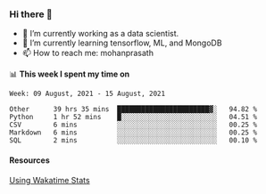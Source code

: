 ### Hi there 👋

- 🔭 I’m currently working as a data scientist.
- 🌱 I’m currently learning tensorflow, ML, and MongoDB
- 📫 How to reach me: mohanprasath

📊 **This week I spent my time on**
<!--START_SECTION:waka-->
```text
Week: 09 August, 2021 - 15 August, 2021

Other      39 hrs 35 mins  ███████████████████████▓░   94.82 % 
Python     1 hr 52 mins    █░░░░░░░░░░░░░░░░░░░░░░░░   04.51 % 
CSV        6 mins          ░░░░░░░░░░░░░░░░░░░░░░░░░   00.25 % 
Markdown   6 mins          ░░░░░░░░░░░░░░░░░░░░░░░░░   00.25 % 
SQL        2 mins          ░░░░░░░░░░░░░░░░░░░░░░░░░   00.10 % 
```
<!--END_SECTION:waka-->

#### Resources
[Using Wakatime Stats](https://github.com/marketplace/actions/waka-readme)
